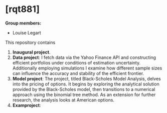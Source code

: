 # \[rqt881\]

**Group members:**
- Louise Legart

This repository contains  
1. **Inaugural project**. 
2. **Data project**: I fetch data via the Yahoo Finance API and constructing efficient portfolios under conditions of estimation uncertainty. Additionally employing simulations I examine how different sample sizes can influence the accuracy and stability of the efficient frontier.
3. **Model project**: The project, titled Black-Scholes Model Analysis, delves into the pricing of options. It begins by exploring the analytical solution provided by the Black-Scholes model, then transitions to a numerical approach using the binomial tree method. As an extension for further research, the analysis looks at American options.
4. **Examproject**:


